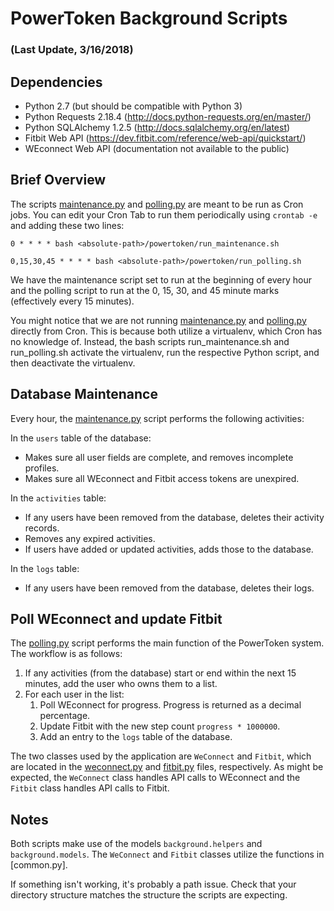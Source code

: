 # PowerToken Background Scripts
### (Last Update, 3/16/2018)


## Dependencies

* Python 2.7 (but should be compatible with Python 3)
* Python Requests 2.18.4 (http://docs.python-requests.org/en/master/)
* Python SQLAlchemy 1.2.5 (http://docs.sqlalchemy.org/en/latest)
* Fitbit Web API (https://dev.fitbit.com/reference/web-api/quickstart/)
* WEconnect Web API (documentation not available to the public)


## Brief Overview

The scripts [maintenance.py](maintenance.py) and [polling.py](polling.py) are meant to be run as Cron jobs. You can edit your Cron Tab to run them periodically using `crontab -e` and adding these two lines:

`0 * * * * bash <absolute-path>/powertoken/run_maintenance.sh`

`0,15,30,45 * * * * bash <absolute-path>/powertoken/run_polling.sh`

We have the maintenance script set to run at the beginning of every hour and the polling script to run at the 0, 15, 30, and 45 minute marks (effectively every 15 minutes).

You might notice that we are not running [maintenance.py](maintenance.py) and [polling.py](polling.py) directly from Cron. This is because both utilize a virtualenv, which Cron has no knowledge of. Instead, the bash scripts run_maintenance.sh and run_polling.sh activate the virtualenv, run the respective Python script, and then deactivate the virtualenv.


## Database Maintenance

Every hour, the [maintenance.py](maintenance.py) script performs the following activities:

In the `users` table of the database:
* Makes sure all user fields are complete, and removes incomplete profiles.
* Makes sure all WEconnect and Fitbit access tokens are unexpired.

In the `activities` table:
* If any users have been removed from the database, deletes their activity records.
* Removes any expired activities.
* If users have added or updated activities, adds those to the database.

In the `logs` table:
* If any users have been removed from the database, deletes their logs.


## Poll WEconnect and update Fitbit

The [polling.py](polling.py) script performs the main function of the PowerToken system. The workflow is as follows:

1. If any activities (from the database) start or end within the next 15 minutes, add the user who owns them to a list. 
2. For each user in the list:
    1. Poll WEconnect for progress. Progress is returned as a decimal percentage.
    2. Update Fitbit with the new step count `progress * 1000000`.
    3. Add an entry to the `logs` table of the database.

The two classes used by the application are `WeConnect` and `Fitbit`, which are located in the [weconnect.py](weconnect.py) and [fitbit.py](fitbit.py) files, respectively. As might be expected, the `WeConnect` class handles API calls to WEconnect and the `Fitbit` class handles API calls to Fitbit.


## Notes

Both scripts make use of the models `background.helpers` and `background.models`. The `WeConnect` and `Fitbit` classes utilize the functions in [common.py]. 

If something isn't working, it's probably a path issue. Check that your directory structure matches the structure the scripts are expecting.
